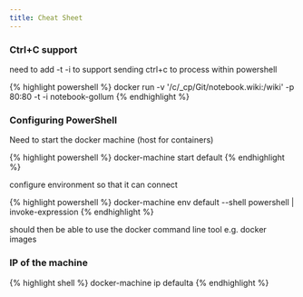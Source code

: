 ```yaml
---
title: Cheat Sheet
---
```


### Ctrl+C support

need to add -t -i to support sending ctrl+c to process within powershell

{% highlight powershell %}
docker run -v '/c/_cp/Git/notebook.wiki:/wiki' -p 80:80 -t -i notebook-gollum
{% endhighlight %}

### Configuring PowerShell

Need to start the docker machine (host for containers)

{% highlight powershell %}
docker-machine start default
{% endhighlight %}

configure environment so that it can connect

{% highlight powershell %}
docker-machine env default --shell powershell | invoke-expression
{% endhighlight %}

should then be able to use the docker command line tool e.g. docker images

### IP of the machine

{% highlight shell %}
docker-machine ip defaulta
{% endhighlight %}
